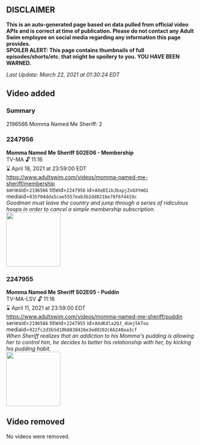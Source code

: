 ## DISCLAIMER
**This is an auto-generated page based on data pulled from official video APIs and is correct at time of publication. Please do not contact any Adult Swim employee on social media regarding any information this page provides.**  
**SPOILER ALERT: This page contains thumbnails of full episodes/shorts/etc. that might be spoilery to you. YOU HAVE BEEN WARNED.**  

_Last Update: March 22, 2021 at 01:30:24 EDT_
## Video added
### Summary
2196566 Momma Named Me Sheriff: 2  
### 2247956
**Momma Named Me Sheriff S02E06 - Membership**  
TV-MA 🔓 11:16  
⌛ April 18, 2021 at 23:59:00 EDT  
https://www.adultswim.com/videos/momma-named-me-sheriff/membership  
seriesid=`2196566` titleid=`2247956` id=`AXeDIibJbxpjZvbXYmOi` mediaid=`035f04dda5cae5557eab3b2dd821be78f6f4419c`  
_Goodman must leave the country and jump through a series of ridiculous hoops in order to cancel a simple membership subscription._  
<a href="https://media.cdn.adultswim.com/uploads/20210208/thumbnails/2_2128143306-MommaNamedMeSheriff_206_Membership.jpg"><img src="https://media.cdn.adultswim.com/uploads/20210208/thumbnails/2_2128143306-MommaNamedMeSheriff_206_Membership.jpg" height="144px" /></a>
### 2247955
**Momma Named Me Sheriff S02E05 - Puddin**  
TV-MA-LSV 🔓 11:16  
⌛ April 11, 2021 at 23:59:00 EDT  
https://www.adultswim.com/videos/momma-named-me-sheriff/puddin  
seriesid=`2196566` titleid=`2247955` id=`AXdKdla2QJ_4Uej5kToo` mediaid=`922fc2d3b5d10b8838426e3ed0202c6b248aa3cf`  
_When Sheriff realizes that an addiction to his Momma's pudding is allowing her to control him, he decides to better his relationship with her, by kicking his pudding habit._  
<a href="https://media.cdn.adultswim.com/uploads/20210128/thumbnails/2_211281426394-MommaNamedMeSheriff_203_dup-20210122_Puddin.jpg"><img src="https://media.cdn.adultswim.com/uploads/20210128/thumbnails/2_211281426394-MommaNamedMeSheriff_203_dup-20210122_Puddin.jpg" height="144px" /></a>
## Video removed
No videos were removed.  
